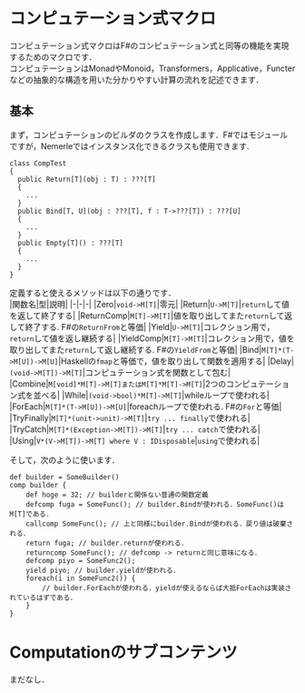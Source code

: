 # コンピュテーション式マクロ
コンピュテーション式マクロはF#のコンピュテーション式と同等の機能を実現するためのマクロです．  
コンピュテーションはMonadやMonoid，Transformers，Applicative，Functerなどの抽象的な構造を用いた分かりやすい計算の流れを記述できます．

## 基本
まず，コンピュテーションのビルダのクラスを作成します．F#ではモジュールですが，Nemerleではインスタンス化できるクラスも使用できます.  
```nemerle
class CompTest
{
  public Return[T](obj : T) : ???[T]
  { 
    ...
  }
  public Bind[T, U](obj : ???[T], f : T->???[T]) : ???[U]
  {
    ...
  }
  public Empty[T]() : ???[T]
  {
    ...
  }
}
```
定義すると使えるメソッドは以下の通りです．  
|関数名|型|説明|
|-|-|-|
|Zero|`void->M[T]`|零元|
|Return|`U->M[T]`|`return`して値を返して終了する|
|ReturnComp|`M[T]->M[T]`|値を取り出してまた`return`して返して終了する. F#の`ReturnFrom`と等価|
|Yield|`U->M[T]`|コレクション用で，`return`して値を返し継続する|
|YieldComp|`M[T]->M[T]`|コレクション用で，値を取り出してまた`return`して返し継続する. F#の`YieldFrom`と等価|
|Bind|`M[T]*(T->M[U])->M[U]`|Haskellの`fmap`と等価で，値を取り出して関数を適用する|
|Delay|`(void->M[T])->M[T]`|コンピュテーション式を関数として包む|
|Combine|`M[void]*M[T]->M[T]またはM[T]*M[T]->M[T]`|2つのコンピュテーション式を並べる|
|While|`(void->bool)*M[T]->M[T]`|whileループで使われる|
|ForEach|`M[T]*(T->M[U])->M[U]`|foreachループで使われる. F#の`For`と等価|
|TryFinally|`M[T]*(unit->unit)->M[T]`|`try ... finally`で使われる|
|TryCatch|`M[T]*(Exception->M[T])->M[T]`|`try ... catch`で使われる|
|Using|`V*(V->M[T])->M[T] where V : IDisposable`|`using`で使われる|

そして，次のように使います．  
```nemerle
def builder = SomeBuilder()
comp builder {
    def hoge = 32; // builderと関係ない普通の関数定義
    defcomp fuga = SomeFunc(); // builder.Bindが使われる．SomeFunc()はM[T]である．
    callcomp SomeFunc(); // 上と同様にbuilder.Bindが使われる．戻り値は破棄される．
    return fuga; // builder.returnが使われる．
    returncomp SomeFunc(); // defcomp -> returnと同じ意味になる．
    defcomp piyo = SomeFunc2();
    yield piyo; // builder.yieldが使われる．
    foreach(i in SomeFunc2()) {
        // builder.ForEachが使われる．yieldが使えるならば大抵ForEachは実装されているはずである．
    }
}
```

# Computationのサブコンテンツ
まだなし．  